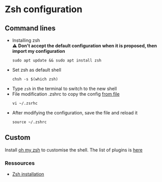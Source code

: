 # Zsh configuration
## Command lines
- Installing zsh  
  ⚠️ **Don't accept the default configuration when it is proposed, then import my configuration**
  ```
  sudo apt update && sudo apt install zsh
  ```
- Set zsh as default shell
  ```
  chsh -s $(which zsh)
  ```
- Type `zsh` in the terminal to switch to the new shell
- File modification .zshrc to copy the config [from file](https://github.com/RmTrnsc/.dotfiles/blob/main/zsh/.zshrc)
  ```
  vi ~/.zsrhc
  ```
- After modifying the configuration, save the file and reload it
  ```
  source ~/.zshrc
  ```

## Custom
Install [oh my zsh](https://github.com/ohmyzsh/ohmyzsh/wiki) to customise the shell. 
The list of plugins is [here](https://github.com/ohmyzsh/ohmyzsh/wiki/Plugins)


### Ressources
- [Zsh installation](https://github.com/ohmyzsh/ohmyzsh/wiki/Installing-ZSH)
